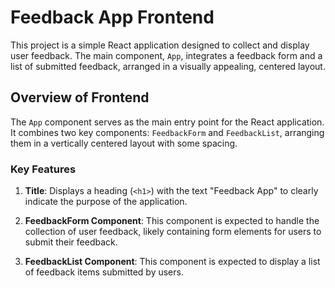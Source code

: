 # Feedback App Frontend

This project is a simple React application designed to collect and display user feedback. The main component, `App`, integrates a feedback form and a list of submitted feedback, arranged in a visually appealing, centered layout.

## Overview of Frontend

The `App` component serves as the main entry point for the React application. It combines two key components: `FeedbackForm` and `FeedbackList`, arranging them in a vertically centered layout with some spacing.

### Key Features

1. **Title**: Displays a heading (`<h1>`) with the text "Feedback App" to clearly indicate the purpose of the application.

2. **FeedbackForm Component**: This component is expected to handle the collection of user feedback, likely containing form elements for users to submit their feedback.

3. **FeedbackList Component**: This component is expected to display a list of feedback items submitted by users.
